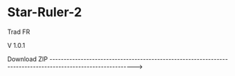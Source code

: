 # Star-Ruler-2
Trad FR

V 1.0.1

Download ZIP ------------------------------------------------------------------------------------------------------------>
